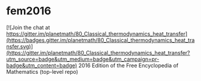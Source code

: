 # fem2016

[![Join the chat at https://gitter.im/planetmath/80_Classical_thermodynamics_heat_transfer](https://badges.gitter.im/planetmath/80_Classical_thermodynamics_heat_transfer.svg)](https://gitter.im/planetmath/80_Classical_thermodynamics_heat_transfer?utm_source=badge&utm_medium=badge&utm_campaign=pr-badge&utm_content=badge)
2016 Edition of the Free Encyclopedia of Mathematics (top-level repo)
